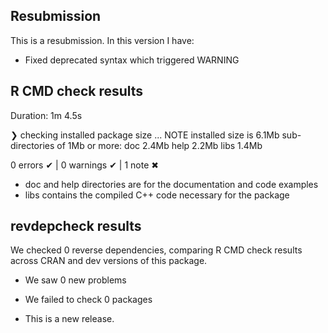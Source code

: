 ## Resubmission
This is a resubmission. In this version I have:
* Fixed deprecated syntax which triggered WARNING

## R CMD check results
Duration: 1m 4.5s

❯ checking installed package size ... NOTE
    installed size is  6.1Mb
    sub-directories of 1Mb or more:
      doc    2.4Mb
      help   2.2Mb
      libs   1.4Mb

0 errors ✔ | 0 warnings ✔ | 1 note ✖

* doc and help directories are for the documentation and code examples
* libs contains the compiled C++ code necessary for the package

## revdepcheck results

We checked 0 reverse dependencies, comparing R CMD check results across CRAN and dev versions of this package.

 * We saw 0 new problems
 * We failed to check 0 packages

* This is a new release.
